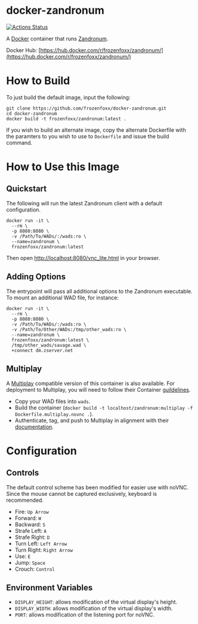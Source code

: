 # docker-zandronum

[![Actions Status](https://github.com/frozenfoxx/docker-zandronum/workflows/build/badge.svg)](https://github.com/frozenfoxx/docker-zandronum/actions)

A [Docker](https://www.docker.com/) container that runs [Zandronum](https://zandronum.com/).

Docker Hub: [https://hub.docker.com/r/frozenfoxx/zandronum/](https://hub.docker.com/r/frozenfoxx/zandronum/)

# How to Build

To just build the default image, input the following:

```
git clone https://github.com/frozenfoxx/docker-zandronum.git
cd docker-zandronum
docker build -t frozenfoxx/zandronum:latest .
```

If you wish to build an alternate image, copy the alternate Dockerfile with the paramters to you wish to use to `Dockerfile` and issue the build command.

# How to Use this Image
## Quickstart

The following will run the latest Zandronum client with a default configuration.

```
docker run -it \
  --rm \
  -p 8080:8080 \
  -v /Path/To/WADs/:/wads:ro \
  --name=zandronum \
  frozenfoxx/zandronum:latest
```

Then open [http://localhost:8080/vnc_lite.html](http://localhost:8080/vnc_lite.html) in your browser.

## Adding Options

The entrypoint will pass all additional options to the Zandronum executable. To mount an additional WAD file, for instance:

```
docker run -it \
  --rm \
  -p 8080:8080 \
  -v /Path/To/WADs/:/wads:ro \
  -v /Path/To/Other/WADs:/tmp/other_wads:ro \
  --name=zandronum \
  frozenfoxx/zandronum:latest \
  /tmp/other_wads/savage.wad \
  +connect dm.zserver.net
```

## Multiplay

A [Multiplay](https://unity.com/products/multiplay) compatible version of this container is also available. For deployment to Multiplay, you will need to follow their Container [guildelines](https://docs.unity.com/multiplay/concepts/container-builds.html).

* Copy your WAD files into `wads`.
* Build the container (`docker build -t localhost/zandronum:multiplay -f Dockerfile.multiplay.novnc .`).
* Authenticate, tag, and push to Multiplay in alignment with their [documentation](https://docs.unity.com/multiplay/guides/get-started.html#Upload2).

# Configuration

## Controls

The default control scheme has been modified for easier use with noVNC. Since the mouse cannot be captured exclusively, keyboard is recommended.

* Fire: `Up Arrow`
* Forward: `W`
* Backward: `S`
* Strafe Left: `A`
* Strafe Right: `D`
* Turn Left: `Left Arrow`
* Turn Right: `Right Arrow`
* Use: `E`
* Jump: `Space`
* Crouch: `Control`

## Environment Variables

* `DISPLAY_HEIGHT`: allows modification of the virtual display's height.
* `DISPLAY_WIDTH`: allows modification of the virtual display's width.
* `PORT`: allows modification of the listening port for noVNC.
